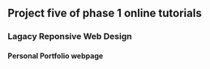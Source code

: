 ## Project five of phase 1 online tutorials
### Lagacy Reponsive Web Design
#### Personal Portfolio webpage